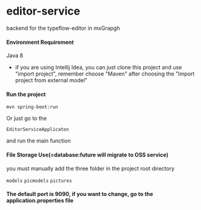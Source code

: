 # editor-service
backend for the typeflow-editor in mxGrapgh

#### Environment Requirement

Java 8

* if you are using Intellij Idea, you can just clone this project 
and use "import project", remember choose "Maven" after choosing the "Import project from external model"

#### Run the project

```
mvn spring-boot:run
```

Or just go to the 

```
EditorServiceApplicaton
``` 

and run the main function 

#### File Storage Use(=database:future will migrate to OSS service)
you must manually add the three folder in the project root directory

```models```
```picmodels```
```pictures```

#### The default port is 9090, if you want to change, go to the application.properties file